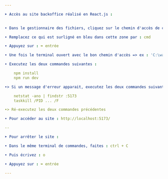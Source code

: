 ```yaml
---

➤ Accès au site backoffice réalisé en React.js : 
 

➧ Dans le gestionnaire des fichiers, cliquez sur le chemin d'accès de ce répertoire de fichiers => ex : 'C:\wamp64\www\projet-la-grimpette\frontend\site_backoffice' 

➧ Remplacez ce qui est surligné en bleu dans cette zone par : cmd

➧ Appuyez sur : ➥ entrée

➧ Une fois le terminal ouvert avec le bon chemin d'accès => ex : 'C:\wamp64\www\projet-la-grimpette\frontend\site_backoffice> '

➧ Executez les deux commandes suivantes : 

	npm install
	npm run dev 

➧> Si un message d'erreur apparait, executez les deux commandes suivantes dans un terminal ouvert en tant qu'administrateur :

	netstat -ano | findstr :5173
	taskkill /PID ... /F

➧> Ré-executez les deux commandes précédentes 

➧ Pour accéder au site : http://localhost:5173/

--

➤ Pour arrêter le site : 

➧ Dans le même terminal de commandes, faites : ctrl + C

➧ Puis écrivez : o

➧ Appuyez sur : ➥ entrée

---
```

